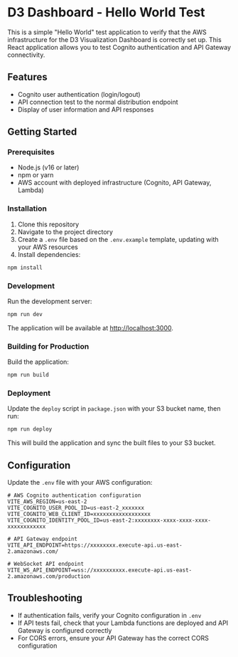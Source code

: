 # D3 Dashboard - Hello World Test

This is a simple "Hello World" test application to verify that the AWS infrastructure for the D3 Visualization Dashboard is correctly set up. This React application allows you to test Cognito authentication and API Gateway connectivity.

## Features

- Cognito user authentication (login/logout)
- API connection test to the normal distribution endpoint
- Display of user information and API responses

## Getting Started

### Prerequisites

- Node.js (v16 or later)
- npm or yarn
- AWS account with deployed infrastructure (Cognito, API Gateway, Lambda)

### Installation

1. Clone this repository
2. Navigate to the project directory
3. Create a `.env` file based on the `.env.example` template, updating with your AWS resources
4. Install dependencies:

```bash
npm install
```

### Development

Run the development server:

```bash
npm run dev
```

The application will be available at [http://localhost:3000](http://localhost:3000).

### Building for Production

Build the application:

```bash
npm run build
```

### Deployment

Update the `deploy` script in `package.json` with your S3 bucket name, then run:

```bash
npm run deploy
```

This will build the application and sync the built files to your S3 bucket.

## Configuration

Update the `.env` file with your AWS configuration:

```
# AWS Cognito authentication configuration
VITE_AWS_REGION=us-east-2
VITE_COGNITO_USER_POOL_ID=us-east-2_xxxxxxx
VITE_COGNITO_WEB_CLIENT_ID=xxxxxxxxxxxxxxxxxx
VITE_COGNITO_IDENTITY_POOL_ID=us-east-2:xxxxxxxx-xxxx-xxxx-xxxx-xxxxxxxxxxxx

# API Gateway endpoint
VITE_API_ENDPOINT=https://xxxxxxxx.execute-api.us-east-2.amazonaws.com/

# WebSocket API endpoint
VITE_WS_API_ENDPOINT=wss://xxxxxxxxxx.execute-api.us-east-2.amazonaws.com/production
```

## Troubleshooting

- If authentication fails, verify your Cognito configuration in `.env`
- If API tests fail, check that your Lambda functions are deployed and API Gateway is configured correctly
- For CORS errors, ensure your API Gateway has the correct CORS configuration
